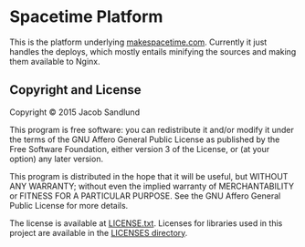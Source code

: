 # Spacetime Platform

This is the platform underlying [makespacetime.com](https://makespacetime.com/). Currently it just handles the deploys, which mostly entails minifying the sources and making them available to Nginx.

## Copyright and License

Copyright &copy; 2015  Jacob Sandlund

This program is free software: you can redistribute it and/or modify
it under the terms of the GNU Affero General Public License as published by
the Free Software Foundation, either version 3 of the License, or
(at your option) any later version.

This program is distributed in the hope that it will be useful,
but WITHOUT ANY WARRANTY; without even the implied warranty of
MERCHANTABILITY or FITNESS FOR A PARTICULAR PURPOSE.  See the
GNU Affero General Public License for more details.

The license is available at [LICENSE.txt](https://github.com/makespacetime/spacetime/blob/master/LICENSE.txt). Licenses for libraries used in this project are available in the [LICENSES directory](https://github.com/makespacetime/spacetime/tree/master/LICENSES).
